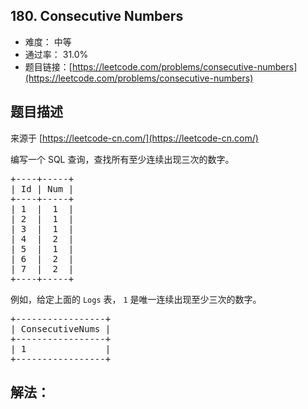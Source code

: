## 180. Consecutive Numbers

- 难度： 中等
- 通过率： 31.0%
- 题目链接：[https://leetcode.com/problems/consecutive-numbers](https://leetcode.com/problems/consecutive-numbers)


## 题目描述

来源于 [https://leetcode-cn.com/](https://leetcode-cn.com/)

<p>编写一个 SQL 查询，查找所有至少连续出现三次的数字。</p>

<pre>+----+-----+
| Id | Num |
+----+-----+
| 1  |  1  |
| 2  |  1  |
| 3  |  1  |
| 4  |  2  |
| 5  |  1  |
| 6  |  2  |
| 7  |  2  |
+----+-----+
</pre>

<p>例如，给定上面的 <code>Logs</code> 表， <code>1</code> 是唯一连续出现至少三次的数字。</p>

<pre>+-----------------+
| ConsecutiveNums |
+-----------------+
| 1               |
+-----------------+
</pre>


## 解法：